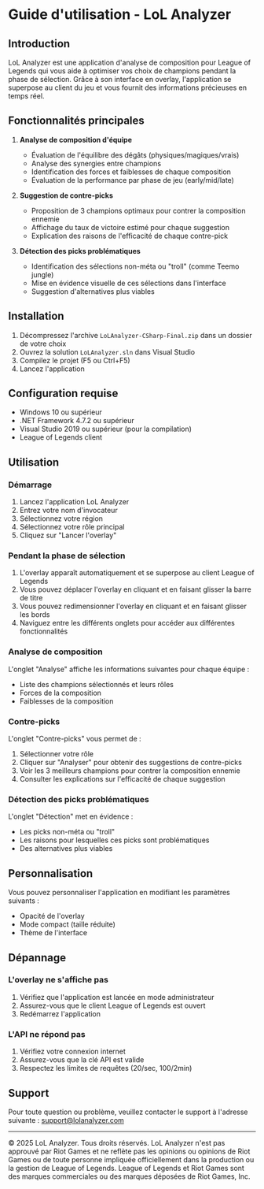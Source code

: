 # Guide d'utilisation - LoL Analyzer

## Introduction

LoL Analyzer est une application d'analyse de composition pour League of Legends qui vous aide à optimiser vos choix de champions pendant la phase de sélection. Grâce à son interface en overlay, l'application se superpose au client du jeu et vous fournit des informations précieuses en temps réel.

## Fonctionnalités principales

1. **Analyse de composition d'équipe**
   - Évaluation de l'équilibre des dégâts (physiques/magiques/vrais)
   - Analyse des synergies entre champions
   - Identification des forces et faiblesses de chaque composition
   - Évaluation de la performance par phase de jeu (early/mid/late)

2. **Suggestion de contre-picks**
   - Proposition de 3 champions optimaux pour contrer la composition ennemie
   - Affichage du taux de victoire estimé pour chaque suggestion
   - Explication des raisons de l'efficacité de chaque contre-pick

3. **Détection des picks problématiques**
   - Identification des sélections non-méta ou "troll" (comme Teemo jungle)
   - Mise en évidence visuelle de ces sélections dans l'interface
   - Suggestion d'alternatives plus viables

## Installation

1. Décompressez l'archive `LoLAnalyzer-CSharp-Final.zip` dans un dossier de votre choix
2. Ouvrez la solution `LoLAnalyzer.sln` dans Visual Studio
3. Compilez le projet (F5 ou Ctrl+F5)
4. Lancez l'application

## Configuration requise

- Windows 10 ou supérieur
- .NET Framework 4.7.2 ou supérieur
- Visual Studio 2019 ou supérieur (pour la compilation)
- League of Legends client

## Utilisation

### Démarrage

1. Lancez l'application LoL Analyzer
2. Entrez votre nom d'invocateur
3. Sélectionnez votre région
4. Sélectionnez votre rôle principal
5. Cliquez sur "Lancer l'overlay"

### Pendant la phase de sélection

1. L'overlay apparaît automatiquement et se superpose au client League of Legends
2. Vous pouvez déplacer l'overlay en cliquant et en faisant glisser la barre de titre
3. Vous pouvez redimensionner l'overlay en cliquant et en faisant glisser les bords
4. Naviguez entre les différents onglets pour accéder aux différentes fonctionnalités

### Analyse de composition

L'onglet "Analyse" affiche les informations suivantes pour chaque équipe :
- Liste des champions sélectionnés et leurs rôles
- Forces de la composition
- Faiblesses de la composition

### Contre-picks

L'onglet "Contre-picks" vous permet de :
1. Sélectionner votre rôle
2. Cliquer sur "Analyser" pour obtenir des suggestions de contre-picks
3. Voir les 3 meilleurs champions pour contrer la composition ennemie
4. Consulter les explications sur l'efficacité de chaque suggestion

### Détection des picks problématiques

L'onglet "Détection" met en évidence :
- Les picks non-méta ou "troll"
- Les raisons pour lesquelles ces picks sont problématiques
- Des alternatives plus viables

## Personnalisation

Vous pouvez personnaliser l'application en modifiant les paramètres suivants :
- Opacité de l'overlay
- Mode compact (taille réduite)
- Thème de l'interface

## Dépannage

### L'overlay ne s'affiche pas

1. Vérifiez que l'application est lancée en mode administrateur
2. Assurez-vous que le client League of Legends est ouvert
3. Redémarrez l'application

### L'API ne répond pas

1. Vérifiez votre connexion internet
2. Assurez-vous que la clé API est valide
3. Respectez les limites de requêtes (20/sec, 100/2min)

## Support

Pour toute question ou problème, veuillez contacter le support à l'adresse suivante : support@lolanalyzer.com

---

© 2025 LoL Analyzer. Tous droits réservés.
LoL Analyzer n'est pas approuvé par Riot Games et ne reflète pas les opinions ou opinions de Riot Games ou de toute personne impliquée officiellement dans la production ou la gestion de League of Legends. League of Legends et Riot Games sont des marques commerciales ou des marques déposées de Riot Games, Inc.
